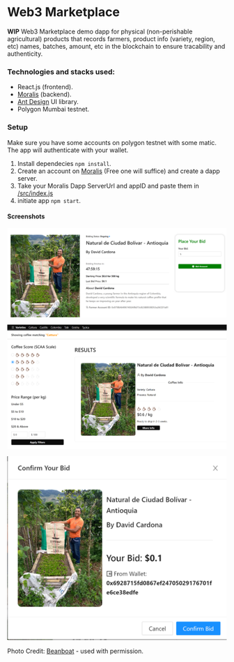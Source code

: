 # Web3 Marketplace
**WIP** Web3 Marketplace demo dapp for physical (non-perishable agricultural) products that records farmers, product info (variety, region, etc) names, batches, amount, etc in the blockchain to ensure tracability and authenticity.

### Technologies and stacks used:
- React.js (frontend).
- [Moralis](https://github.com/MoralisWeb3/react-moralis) (backend).
- [Ant Design](https://ant.d) UI library.
- Polygon Mumbai testnet.

### Setup
Make sure you have some accounts on polygon testnet with some matic. The app will authenticate with your wallet.

1. Install dependecies `npm install`.
2. Create an account on [Moralis](https://moralis.io/) (Free one will suffice) and create a dapp server.
3. Take your Moralis Dapp ServerUrl and appID and paste them in [/src/index.js](/src/index.js)
4. initiate app `npm start`.

#### Screenshots

![Screenshot of product page](src/images/screenshots/2.png)

![Screenshot of product page](src/images/screenshots/3.png)

![Screenshot of product page](src/images/screenshots/4.png)


Photo Credit: [Beanboat](https://beanboat.com) - used with permission.


